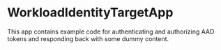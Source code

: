 # WorkloadIdentityTargetApp

This app contains example code for authenticating and authorizing AAD tokens and responding back with some dummy content. 
